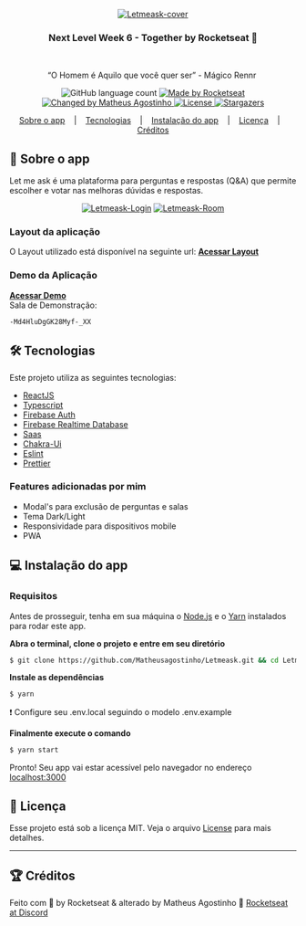 <p align="center"><a href="https://ibb.co/0Qhg7TZ"><img src="https://i.ibb.co/vDZ7Fpm/Letmeask-cover.png" alt="Letmeask-cover" border="0" /></a></p>

<h3 align="center">
Next Level Week 6 - Together by Rocketseat 🚀
</h3>&nbsp;
<p align="center">“O Homem é Aquilo que você quer ser” - Mágico Rennr</blockquote>&nbsp;
<p align="center">
  <img alt="GitHub language count" src="https://img.shields.io/github/languages/count/Matheusagostinho/Letmeask?color=%2304D361">

  <a href="https://rocketseat.com.br">
    <img alt="Made by Rocketseat" src="https://img.shields.io/badge/made%20by-Rocketseat-%2304D361">
  </a>

  <a href="https://www.linkedin.com/in/matheus-agostinho13/">
    <img alt="Changed by Matheus Agostinho" src="https://img.shields.io/badge/changed%20by-Matheus_Agostinho-%2304D361">
  </a>

  <a href="https://github.com/Matheusagostinho/Letmeask/blob/main/LICENSE">
    <img alt="License" src="https://img.shields.io/badge/license-MIT-%2304D361">
  </a>

  <a href="https://github.com/Matheusagostinho/Letmeask/stargazers">
    <img alt="Stargazers" src="https://img.shields.io/github/stars/Matheusagostinho/Letmeask?style=social">
  </a>
</p>

<p align="center">
  <a href="#rocket-sobre-o-app">Sobre o app</a>&nbsp; &nbsp; |&nbsp; &nbsp;
  <a href="#hammer_and_wrench-tecnologias">Tecnologias</a>&nbsp; &nbsp; |&nbsp; &nbsp;
  <a href="#computer-instalação-do-app">Instalação do app</a>&nbsp; &nbsp; |&nbsp; &nbsp;
  <a href="#memo-licença">Licença</a>&nbsp; &nbsp; |&nbsp; &nbsp;
  <a href="#trophy-créditos">Créditos</a>
</p>

## :rocket: Sobre o app

Let me ask é uma plataforma para perguntas e respostas (Q&A) que permite escolher e votar nas melhoras dúvidas e respostas.

<p align="center"><a href="https://ibb.co/12cZ0t0"><img src="https://i.ibb.co/ggYyrLr/Letmeask-Login.png" alt="Letmeask-Login" border="0" /></a>
<a href="https://ibb.co/t42pFzY"><img src="https://i.ibb.co/rmp2N35/Letmeask-Room.png" alt="Letmeask-Room" border="0" /></a></p>

### Layout da aplicação

O Layout utilizado está disponível na seguinte url: **[Acessar Layout](https://www.figma.com/file/H9FbUVrTYB7GPxlPphaeBh/Letmeask-(Copy))**

### Demo da Aplicação

**[Acessar Demo](https://letmeask-838ae.web.app/)**<br>
Sala de Demonstração: 
```
-Md4HluDgGK28Myf-_XX

```
## :hammer_and_wrench: Tecnologias

Este projeto utiliza as seguintes tecnologias:

- [ReactJS](https://reactjs.org/)
- [Typescript](https://www.typescriptlang.org/)
- [Firebase Auth](https://firebase.google.com/products/auth)
- [Firebase Realtime Database](https://firebase.google.com/products/realtime-database)
- [Saas](https://sass-lang.com/)
- [Chakra-Ui](https://chakra-ui.com/docs/getting-started)
- [Eslint](https://eslint.org/docs/user-guide/command-line-interface)
- [Prettier](https://prettier.io/)

### Features adicionadas por mim
- Modal's para exclusão de perguntas e salas
- Tema Dark/Light
- Responsividade para dispositivos mobile
- PWA

## :computer: Instalação do app

### Requisitos

Antes de prosseguir, tenha em sua máquina o [Node.js](https://nodejs.org/en/download/) e o [Yarn](https://yarnpkg.com/) instalados para rodar este app.


**Abra o terminal, clone o projeto e entre em seu diretório**

```bash
$ git clone https://github.com/Matheusagostinho/Letmeask.git && cd Letmeask
```

**Instale as dependências**

```bash
$ yarn
```

:exclamation: Configure seu .env.local seguindo o modelo .env.example


**Finalmente execute o comando**

```bash
$ yarn start
```

Pronto! Seu app vai estar acessível pelo navegador no endereço [localhost:3000](http://localhost:3000)

## :memo: Licença

Esse projeto está sob a licença MIT. Veja o arquivo [License](LICENSE) para mais detalhes.

---

## :trophy: Créditos

Feito com 💜 by Rocketseat & alterado by Matheus Agostinho 💪 [Rocketseat at Discord](https://discordapp.com/invite/gCRAFhc)
